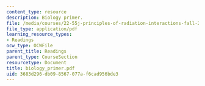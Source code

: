 ```yaml
---
content_type: resource
description: Biology primer.
file: /media/courses/22-55j-principles-of-radiation-interactions-fall-2004/3683d296db098567077af6cad956bde3_biology_primer.pdf
file_type: application/pdf
learning_resource_types:
- Readings
ocw_type: OCWFile
parent_title: Readings
parent_type: CourseSection
resourcetype: Document
title: biology_primer.pdf
uid: 3683d296-db09-8567-077a-f6cad956bde3
---
```

